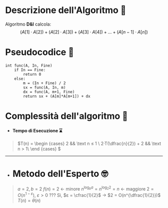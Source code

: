 # Descrizione dell'Algoritmo 📃
Algoritmo **D&I** calcola: 
$$(A[1]·A[2])+(A[2]·A[3])+(A[3]·A[4])+...+(A[n-1]·A[n])$$
# Pseudocodice 🧬
``` Pseudocodice TI:"func" "FOLD"
int func(A, In, Fine)
	if In == Fine:
		return 0
	else:
		m = (In + Fine) / 2
		sx = func(A, In, m)
		dx = func(A, m+1, Fine)
		return sx + (A[m]*A[m+1]) + dx
```

# Complessità dell'algoritmo 🔬
- #### Tempo di Esecuzione ⌛
>$T(n) =
\begin {cases} 
2 && \text n ≤ 1 \\
2·T(\dfrac{n}{2}) + 2 && \text n > 1\\
\end {cases}
$ 
***
- # Metodo dell'Esperto 🤓
>$a = 2, b = 2$
$f(n) = 2$ $\longleftarrow$ minore
$n^{\log_b a} = n^{\log_2 2} = n$ $\longleftarrow$ maggiore
$2 = O(n^{1-ε})$, $ε>0$ ???
Sì, $ε = \cfrac{1}{2}$ -> $2 = O(n^{\dfrac{1}{2}})$
$T(n) = θ(n)$